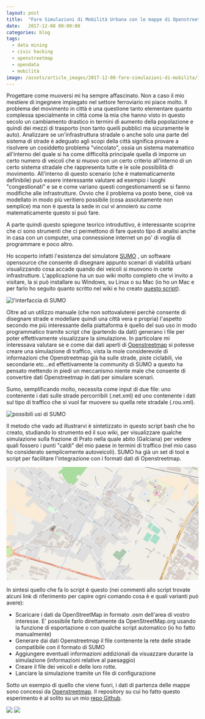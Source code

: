 ```yaml
---
layout: post
title:  "Fare Simulazioni di Mobilità Urbana con le mappe di Openstreetmap"
date:   2017-12-08 00:00:00
categories: blog
tags:
  - data mining
  - civic hacking
  - openstreetmap
  - opendata
  - mobilità
image: /assets/article_images/2017-12-08-fare-simulazioni-di-mobilita/1.jpeg
---
```


Progettare come muoversi mi ha sempre affascinato. Non a caso il mio mestiere di ingegnere impiegato nel settore ferroviario mi piace molto. Il problema del movimento in città è una questione tanto elementare quanto complessa specialmente in città come la mia che hanno visto in questo secolo un cambiamento drastico in termini di aumento della popolazione e quindi dei mezzi di trasporto (non tanto quelli pubblici ma sicuramente le auto). Analizzare se un'infrastruttura stradale o anche solo una parte del sistema di strade è adeguato agli scopi della città significa provare a risolvere un cosiddetto problema "vincolato", ossia un sistema matematico all'interno del quale si ha come difficoltà principale quella di imporre un certo numero di veicoli che si muovo con un certo criterio all'interno di un certo sistema stradale che rappresenta tutte e le sole possibilità di movimento. All'interno di questo scenario (che è matematicamente definibile) può essere interessante valutare ad esempio i luoghi "congestionati" e se e come variano questi congestionamenti se si fanno modifiche alle infrastrutture. Ovvio che il problema va posto bene, cioè va modellato in modo più veritiero possibile (cosa assolutamente non semplice) ma non è questa la sede in cui vi annoierò su come matematicamente questo si può fare.

A parte quindi questo spiegone teorico introduttivo, è interessante scoprire che ci sono strumenti che ci permettono di fare questo tipo di analisi anche in casa con un computer, una connessione internet un po' di voglia di programmare e poco altro.

Ho scoperto infatti l'esistenza del simulatore [SUMO](http://sumo.dlr.de/wiki/Simulation_of_Urban_MObility_-_Wiki) , un software opensource che consente di disegnare appunto scenari di viabilità urbani visualizzando cosa accade quando dei veicoli si muovono in certe infrastrutture. L'applicazione ha un suo wiki molto completo che vi invito a visitare, la si può installare su Windows, su Linux o su Mac (io ho un Mac e per farlo ho seguito quanto scritto nel wiki e ho creato [questo script](https://github.com/iltempe/osmosi/blob/master/sumo/install_sumo.sh)).

![l'interfaccia di SUMO](https://raw.githubusercontent.com/iltempe/osmosi/master/sumo/galciana/Schermata%202017-12-07%20alle%2022.38.03.png)

Oltre ad un utilizzo manuale (che non sottovaluterei perchè consente di disegnare strade e modellare quindi una città vera e propria) l'aspetto secondo me più interessante della piattaforma è quello del suo uso in modo programmatico tramite script che (partendo da dati) generano i file per poter effettivamente visualizzare la simulazione. In particolare mi interessava valutare se e come dai dati aperti di [Openstreetmap](https://www.openstreetmap.org) si potesse creare una simulazione di traffico, vista la mole considerevole di informazioni che Openstreetmap già ha sulle strade, piste ciclabili, vie secondarie etc…ed effettivamente la community di SUMO a questo ha pensato mettendo in piedi un meccanismo niente male che consente di convertire dati Openstreetmap in dati per simulare scenari.

Sumo, semplificando molto, necessita come input di due file: uno contenente i dati sulle strade percorribili (.net.xml) ed uno contenente i dati sul tipo di traffico che si vuol far muovere su quella rete stradale (.rou.xml).

![possibili usi di SUMO](https://github.com/iltempe/osmosi/blob/master/sumo/galciana/Image008.gif?raw=true)

Il metodo che vado ad illustrarvi è sintetizzato in questo script bash che ho creato, studiando lo strumento ed il suo wiki, per visualizzare qualche simulazione sulla  frazione di Prato nella quale abito (Galciana) per vedere quali fossero i punti "caldi" del mio paese in termini di traffico (nel mio caso ho considerato semplicemente autoveicoli). SUMO ha già un set di tool e script per facilitare l'integrazione con i formati dati di Openstreetmap.

<script src="https://gist.github.com/iltempe/a549dd70193f92bc3a22f64bf6cd4d75.js"></script>

![Galciana su OpenStreetMap](/assets/article_images/2017-12-08-fare-simulazioni-di-mobilita/map.png)

In sintesi quello che fa lo script è questo (nei commenti allo script trovate alcuni link di riferimento per capire ogni comando cosa è e quali varianti può avere):

- Scaricare i dati da OpenStreetMap in formato .osm dell'area di vostro interesse. E' possibile farlo direttamente da OpenStreetMap.org usando la funzione di esportazione o con qualche script automatico (io ho fatto manualmente)
- Generare dai dati Openstreetmap il file contenente la rete delle strade compatibile con il formato di SUMO
- Aggiungere eventuali informazioni addizionali da visuazzare durante la simulazione (informazioni relative al paesaggio)
- Creare il file dei veicoli e delle loro rotte.
- Lanciare la simulazione tramite un file di configurazione

Sotto un esempio di quello che viene fuori, i dati di partenza delle mappe sono concessi da [Openstreetmap](www.openstreetmap.org). Il repository su cui ho fatto questo esperimento è al solito su un mio [repo Github](https://github.com/iltempe/osmosi).

![](https://github.com/iltempe/osmosi/blob/master/sumo/galciana/dic-07-2017%2022-32-14.gif?raw=true)
![](https://github.com/iltempe/osmosi/blob/master/sumo/galciana/dic-07-2017%2021-45-04.gif?raw=true)



